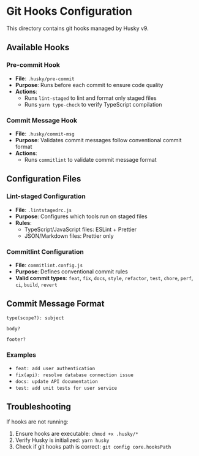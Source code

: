 # Git Hooks Configuration

This directory contains git hooks managed by Husky v9.

## Available Hooks

### Pre-commit Hook

- **File**: `.husky/pre-commit`
- **Purpose**: Runs before each commit to ensure code quality
- **Actions**:
  - Runs `lint-staged` to lint and format only staged files
  - Runs `yarn type-check` to verify TypeScript compilation

### Commit Message Hook

- **File**: `.husky/commit-msg`
- **Purpose**: Validates commit messages follow conventional commit format
- **Actions**:
  - Runs `commitlint` to validate commit message format

## Configuration Files

### Lint-staged Configuration

- **File**: `.lintstagedrc.js`
- **Purpose**: Configures which tools run on staged files
- **Rules**:
  - TypeScript/JavaScript files: ESLint + Prettier
  - JSON/Markdown files: Prettier only

### Commitlint Configuration

- **File**: `commitlint.config.js`
- **Purpose**: Defines conventional commit rules
- **Valid commit types**: `feat`, `fix`, `docs`, `style`, `refactor`, `test`, `chore`, `perf`, `ci`, `build`, `revert`

## Commit Message Format

```
type(scope?): subject

body?

footer?
```

### Examples

- `feat: add user authentication`
- `fix(api): resolve database connection issue`
- `docs: update API documentation`
- `test: add unit tests for user service`

## Troubleshooting

If hooks are not running:

1. Ensure hooks are executable: `chmod +x .husky/*`
2. Verify Husky is initialized: `yarn husky`
3. Check if git hooks path is correct: `git config core.hooksPath`
